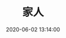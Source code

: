 ---
title: 家人
date: 2020-06-02 13:14:00
updated: 2020-06-02 13:14:00
layout: gallery
password: test
photos:
  - caption: 妈妈
    src: https://s2.loli.net/2022/06/02/3XDWeNmuEh4lvRp.jpg
    desc: 最感恩的人！
  - caption: 姐姐
    src: https://s2.loli.net/2022/06/02/e4j2Bdq36xNfRlL.jpg
    desc: 一直都很照顾我的人！
---